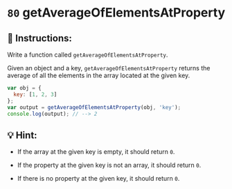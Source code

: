 # `80` getAverageOfElementsAtProperty

## 📝 Instructions:

Write a function called `getAverageOfElementsAtProperty`.

Given an object and a key, `getAverageOfElementsAtProperty` returns the average of all the elements in the array located at the given key. 

```js
var obj = {
  key: [1, 2, 3]
};
var output = getAverageOfElementsAtProperty(obj, 'key');
console.log(output); // --> 2
```

## :bulb: Hint:

+ If the array at the given key is empty, it should return `0`.

+ If the property at the given key is not an array, it should return `0`.

+ If there is no property at the given key, it should return `0`.

